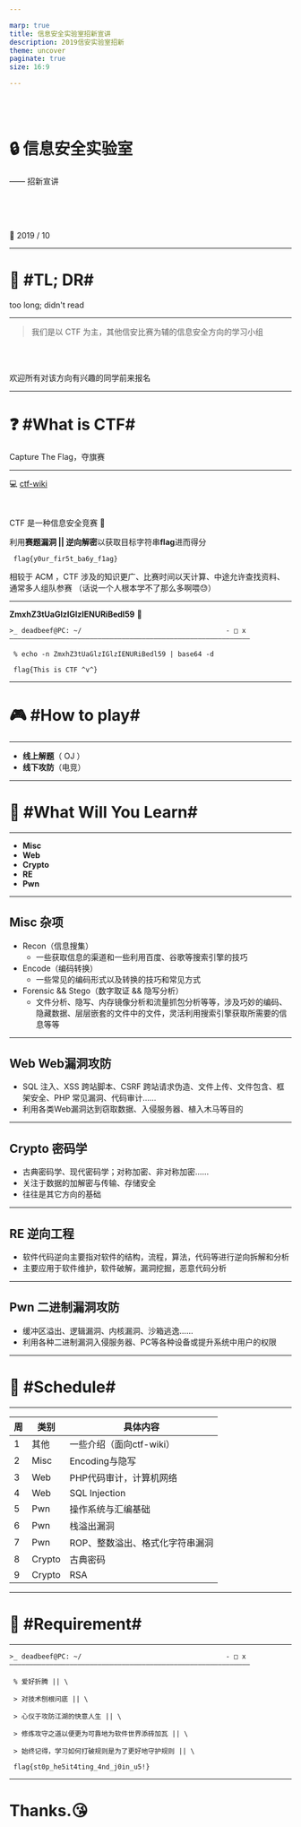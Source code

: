 ```yaml
---

marp: true
title: 信息安全实验室招新宣讲
description: 2019信安实验室招新
theme: uncover
paginate: true
size: 16:9

---
```


<br/>
<br/>

# :lock: **信息安全实验室**

—— 招新宣讲

<br/>
<br/>
<br/>

:date: 2019 / 10 

---

# :see_no_evil: #TL; DR#

too long; didn't read

---

> 我们是以 CTF 为主，其他信安比赛为辅的信息安全方向的学习小组

<br/>
<br/>

欢迎所有对该方向有兴趣的同学前来报名 

---

# :question: #What is CTF#

Capture The Flag，夺旗赛

---

:computer: [ctf-wiki](https://ctf-wiki.github.io/ctf-wiki/)

<br/>

CTF 是一种信息安全竞赛 :underage:

利用**赛题漏洞 || 逆向解密**以获取目标字符串**flag**进而得分

```
 flag{y0ur_fir5t_ba6y_f1ag}
```

相较于 ACM ，CTF 涉及的知识更广、比赛时间以天计算、中途允许查找资料、通常多人组队参赛
（话说一个人根本学不了那么多啊喂:sweat:）

---

**ZmxhZ3tUaGlzIGlzIENURiBedl59** :dizzy:

```shell
>_ deadbeef@PC: ~/                                    - □ x
————————————————————————————————————————————————————————————

 % echo -n ZmxhZ3tUaGlzIGlzIENURiBedl59 | base64 -d  

 flag{This is CTF ^v^}

```
---

# :video_game: #How to play#

---

- **线上解题**（ OJ ）
- **线下攻防**（电竞）

---

# :book: #What Will You Learn#

---

- **Misc** 
- **Web** 
- **Crypto** 
- **RE** 
- **Pwn** 

---

**Misc 杂项**
- 
- Recon（信息搜集）
  - 一些获取信息的渠道和一些利用百度、谷歌等搜索引擎的技巧
- Encode（编码转换）
  - 一些常见的编码形式以及转换的技巧和常见方式
- Forensic && Stego（数字取证 && 隐写分析）
  - 文件分析、隐写、内存镜像分析和流量抓包分析等等，涉及巧妙的编码、隐藏数据、层层嵌套的文件中的文件，灵活利用搜索引擎获取所需要的信息等等

---

**Web Web漏洞攻防**
- 
- SQL 注入、XSS 跨站脚本、CSRF 跨站请求伪造、文件上传、文件包含、框架安全、PHP 常见漏洞、代码审计……
- 利用各类Web漏洞达到窃取数据、入侵服务器、植入木马等目的

---

**Crypto 密码学**
- 
- 古典密码学、现代密码学；对称加密、非对称加密……
- 关注于数据的加解密与传输、存储安全
- 往往是其它方向的基础

---

**RE 逆向工程**
- 
- 软件代码逆向主要指对软件的结构，流程，算法，代码等进行逆向拆解和分析
- 主要应用于软件维护，软件破解，漏洞挖掘，恶意代码分析

---

**Pwn 二进制漏洞攻防**
- 
- 缓冲区溢出、逻辑漏洞、内核漏洞、沙箱逃逸……
- 利用各种二进制漏洞入侵服务器、PC等各种设备或提升系统中用户的权限

---

# :calendar: #Schedule#

---

| 周   | 类别       | 具体内容                        |
| ---- | ---------- | ------------------------------- |
| 1    | 其他       | 一些介绍（面向ctf-wiki）        |
| 2    | Misc       | Encoding与隐写                  |
| 3    | Web        | PHP代码审计，计算机网络         |
| 4    | Web        | SQL Injection                  |
| 5    | Pwn        | 操作系统与汇编基础              |
| 6    | Pwn        | 栈溢出漏洞                      |
| 7    | Pwn        | ROP、整数溢出、格式化字符串漏洞 |
| 8    | Crypto     | 古典密码                        |
| 9    | Crypto     | RSA                             |

---


# :dress: #Requirement#

---

```shell
>_ deadbeef@PC: ~/                                    - □ x
————————————————————————————————————————————————————————————

 % 爱好折腾 || \

 > 对技术刨根问底 || \

 > 心仪于攻防江湖的快意人生 || \

 > 修炼攻守之道以便更为可靠地为软件世界添砖加瓦 || \

 > 始终记得，学习如何打破规则是为了更好地守护规则 || \ 

 flag{st0p_he5it4ting_4nd_j0in_u5!}

```

---

# Thanks.:kissing_heart:

